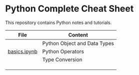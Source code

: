 # Python Complete Cheat Sheet

This repository contains Python notes and tutorials.


<table>
            <thead>
                <tr>
                    <th><b>File</b></th>
                    <th><b>Content</b></th>
                </tr>
            </thead>
            <tbody>
                <tr>
                    <td rowspan="3"> 
                        <a href="https://github.com/rai-shi/Python-Tutorial-Beginner-To-Advanced/blob/main/basics.ipynb"> basics.ipynb 
                        </a> 
                    </td>
                    <td>Python Object and Data Types</td>
                </tr>
                <tr>
                    <td>Python Operators</td>
                </tr>
                <tr>
                    <td> Type Conversion</td>
                </tr> 
                <tr>
                    <td rowspan="3"> </td>
                    <td> </td>
                </tr>
                <tr>
                    <td> </td>
                </tr>
                <tr>
                    <td> </td>
                </tr> 
            </tbody>
</table>

